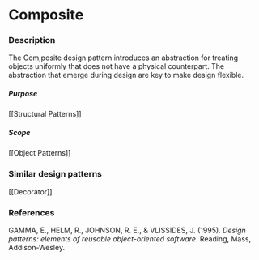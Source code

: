 # Composite
### Description
The Com,posite design pattern introduces an abstraction for treating objects uniformly that does not have a physical counterpart. The abstraction that emerge during design are key to make design flexible.

##### Purpose
[[Structural Patterns]]

##### Scope
[[Object Patterns]]

### Similar design patterns
[[Decorator]]

### References
GAMMA, E., HELM, R., JOHNSON, R. E., & VLISSIDES, J. (1995). _Design patterns: elements of reusable object-oriented software_. Reading, Mass, Addison-Wesley.
